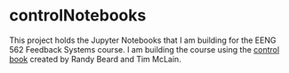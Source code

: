 # controlNotebooks

This project holds the Jupyter Notebooks that I am building for the EENG 562 Feedback Systems course.  I am building the course using the [control book](http://controlbook.byu.edu/doku.php?id=book) created by Randy Beard and Tim McLain.